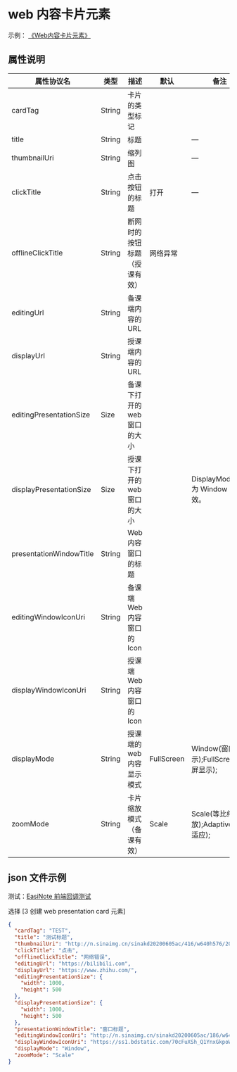 # web 内容卡片元素

示例：
[《Web内容卡片元素》](https://r302.cc/4z6Vvlp?platform=enpc&channel=copylink)

## 属性说明

| 属性协议名              | 类型   | 描述                        | 默认       | 备注                                   |
|-------------------------|--------|---------------------------|------------|----------------------------------------|
| cardTag                 | String | 卡片的类型标记              |            |                                        |
| title                   | String | 标题                        |            | —                                      |
| thumbnailUri            | String | 缩列图                      |            | —                                      |
| clickTitle              | String | 点击按钮的标题              | 打开       | —                                      |
| offlineClickTitle       | String | 断网时的按钮标题（授课有效）  | 网络异常   |                                        |
| editingUrl              | String | 备课端内容的URL             |            |                                        |
| displayUrl              | String | 授课端内容的URL             |            |                                        |
| editingPresentationSize | Size   | 备课下打开的 web 窗口的大小 |            |                                        |
| displayPresentationSize | Size   | 授课下打开的 web 窗口的大小 |            | DisplayMode 为 Window 时有效。          |
| presentationWindowTitle | String | Web内容窗口的标题           |            |                                        |
| editingWindowIconUri    | String | 备课端Web内容窗口的Icon     |            |                                        |
| displayWindowIconUri    | String | 授课端Web内容窗口的Icon     |            |                                        |
| displayMode             | String | 授课端的web内容显示模式     | FullScreen | Window(窗口显示);FullScreen(全屏显示); |
| zoomMode                | String | 卡片缩放模式（备课有效）      | Scale      | Scale(等比缩放);Adaptive(自适应);      |

## json 文件示例

测试：[EasiNote 前端回调测试](https://easinote.github.io/EasiNote.ClientWebApi.Documentation/ )

选择 [3 创建 web presentation card 元素]

```json
{
  "cardTag": "TEST",
  "title": "测试标题",
  "thumbnailUri": "http://n.sinaimg.cn/sinakd20200605ac/416/w640h576/20200605/301b-iurnkpq9297963.jpg",
  "clickTitle": "点击",
  "offlineClickTitle": "网络错误",
  "editingUrl": "https://bilibili.com",
  "displayUrl": "https://www.zhihu.com/",
  "editingPresentationSize": {
    "width": 1000,
    "height": 500
  },
  "displayPresentationSize": {
    "width": 1000,
    "height": 500
  },
  "presentationWindowTitle": "窗口标题",
  "editingWindowIconUri": "http://n.sinaimg.cn/sinakd20200605ac/186/w640h346/20200605/a50a-iurnkpq9297973.jpg",
  "displayWindowIconUri": "https://ss1.bdstatic.com/70cFuXSh_Q1YnxGkpoWK1HF6hhy/it/u=4267424444,91867147&fm=26&gp=0.jpg",
  "displayMode": "Window",
  "zoomMode": "Scale"
}
```

